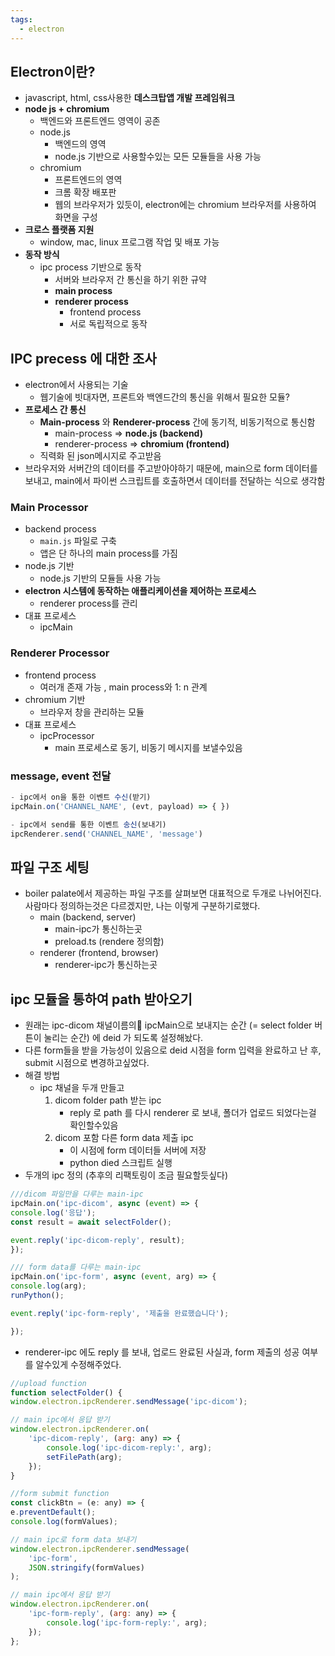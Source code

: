 ```yaml
---
tags:
  - electron
---
```

## Electron이란? 
- javascript, html, css사용한 **데스크탑앱 개발 프레임워크**
- **node js + chromium**
	- 백엔드와 프론트엔드 영역이 공존
	- node.js
		- 백엔드의 영역
		- node.js 기반으로 사용할수있는 모든 모듈들을 사용 가능
	- chromium
		- 프론트엔드의 영역
		- 크롬 확장 배포판
		- 웹의 브라우저가 있듯이, electron에는 chromium 브라우저를 사용하여 화면을 구성
- **크로스 플랫폼 지원**
	- window, mac, linux 프로그램 작업 및 배포 가능
- **동작 방식**
	- ipc process 기반으로 동작
		- 서버와 브라우저 간 통신을 하기 위한 규약
		- **main process**
		- **renderer process**
			- frontend process
			- 서로 독립적으로 동작

## IPC precess 에 대한 조사
- electron에서 사용되는 기술
	- 웹기술에 빗대자면, 프론트와 백엔드간의 통신을 위해서 필요한 모듈?
- **프로세스 간 통신**
	- **Main-process** 와 **Renderer-process** 간에 동기적, 비동기적으로 통신함
		- main-process => **node.js (backend)**
		- renderer-process => **chromium (frontend)**
	- 직력화 된 json메시지로 주고받음 
- 브라우저와 서버간의 데이터를 주고받아야하기 때문에, main으로 form 데이터를 보내고, main에서 파이썬 스크립트를 호출하면서 데이터를 전달하는 식으로 생각함


### Main Processor
- backend process
	- `main.js` 파일로 구축
	- 앱은 단 하나의 main process를 가짐
- node.js 기반
	- node.js 기반의 모듈들 사용 가능
- **electron 시스템에 동작하는 애플리케이션을 제어하는 프로세스**
	- renderer process를 관리
- 대표 프로세스
	- ipcMain

### Renderer Processor
- frontend process
	- 여러개 존재 가능 ,  main process와 1: n 관계
- chromium 기반
	- 브라우저 창을 관리하는 모듈
- 대표 프로세스
	- ipcProcessor
		- main 프로세스로 동기, 비동기 메시지를 보낼수있음

### message, event 전달
``` js 
- ipc에서 on을 통한 이벤트 수신(받기)
ipcMain.on('CHANNEL_NAME', (evt, payload) => { })
```
```js
- ipc에서 send를 통한 이벤트 송신(보내기)
ipcRenderer.send('CHANNEL_NAME', 'message')
```

## 파일 구조 세팅
- boiler palate에서 제공하는 파일 구조를 살펴보면 대표적으로 두개로 나뉘어진다.
  사람마다 정의하는것은 다르겠지만, 나는 이렇게 구분하기로했다.
	- main (backend, server)
		- main-ipc가 통신하는곳
		- preload.ts (rendere 정의함)
	- renderer (frontend, browser)
		-  renderer-ipc가 통신하는곳


## ipc 모듈을 통하여 path 받아오기
- 원래는 ipc-dicom 채널이름의 ipcMain으로 보내지는 순간 (= select folder 버튼이 눌리는 순간) 에 deid 가 되도록 설정해놨다.
- 다른 form들을 받을 가능성이 있음으로 deid 시점을 form 입력을 완료하고 난 후, submit 시점으로 변경하고싶었다.
- 해결 방법
	- ipc 채널을 두개 만들고
	  1. dicom folder path 받는 ipc
	     - reply 로 path 를 다시 renderer 로 보내, 폴더가 업로드 되었다는걸 확인할수있음
	  2. dicom 포함 다른 form data 제출 ipc
	     - 이 시점에 form 데이터들 서버에 저장
	     - python died 스크립트 실행
- 두개의 ipc 정의
(추후의 리팩토링이 조금 필요할듯싶다)
```js
///dicom 파일만을 다루는 main-ipc
ipcMain.on('ipc-dicom', async (event) => {
console.log('응답');
const result = await selectFolder();

event.reply('ipc-dicom-reply', result);
});

/// form data를 다루는 main-ipc
ipcMain.on('ipc-form', async (event, arg) => {
console.log(arg);
runPython();

event.reply('ipc-form-reply', '제출을 완료했습니다');

});
```

- renderer-ipc 에도 reply 를 보내, 업로드 완료된 사실과, form 제출의 성공 여부를 알수있게 수정해주었다. 
```js
//upload function
function selectFolder() {
window.electron.ipcRenderer.sendMessage('ipc-dicom');

// main ipc에서 응답 받기
window.electron.ipcRenderer.on(
	'ipc-dicom-reply', (arg: any) => {
		console.log('ipc-dicom-reply:', arg);
		setFilePath(arg);
	});
}

//form submit function
const clickBtn = (e: any) => {
e.preventDefault();
console.log(formValues);

// main ipc로 form data 보내기
window.electron.ipcRenderer.sendMessage(
	'ipc-form',
	JSON.stringify(formValues)
);

// main ipc에서 응답 받기
window.electron.ipcRenderer.on(
	'ipc-form-reply', (arg: any) => {
		console.log('ipc-form-reply:', arg);
	});
};
```
